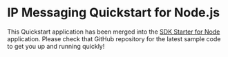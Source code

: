 # IP Messaging Quickstart for Node.js

This Quickstart application has been merged into the [SDK Starter for Node](https://github.com/TwilioDevEd/sdk-starter-node) application. Please check that GitHub repository for the latest sample code to get you up and running quickly!

